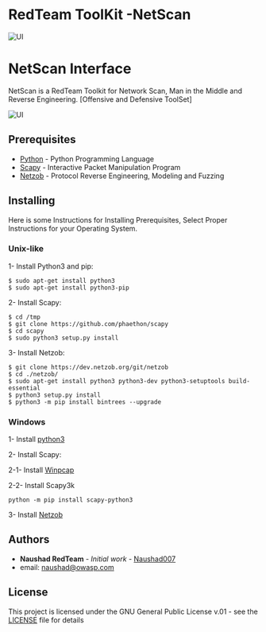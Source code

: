 # RedTeam ToolKit -NetScan

![UI](https://www.naushad.co.uk/wp-content/uploads/2017/07/CyberScreen-1.gif)

# NetScan Interface
NetScan is a RedTeam Toolkit for Network Scan, Man in the Middle and Reverse Engineering. [Offensive and Defensive ToolSet]

![UI](https://www.naushad.co.uk/img/public/github/RedTeamNetScan.jpg)


## Prerequisites

* [Python](https://www.python.org) - Python Programming Language
* [Scapy](http://www.secdev.org/projects/scapy) - Interactive Packet Manipulation Program
* [Netzob](https://github.com/netzob/netzob) - Protocol Reverse Engineering, Modeling and Fuzzing

## Installing

Here is some Instructions for Installing Prerequisites,
Select Proper Instructions for your Operating System.

### Unix-like

1- Install Python3 and pip:

```
$ sudo apt-get install python3
$ sudo apt-get install python3-pip
```

2- Install Scapy:
```
$ cd /tmp
$ git clone https://github.com/phaethon/scapy
$ cd scapy
$ sudo python3 setup.py install
```

3- Install Netzob:
```
$ git clone https://dev.netzob.org/git/netzob
$ cd ./netzob/
$ sudo apt-get install python3 python3-dev python3-setuptools build-essential
$ python3 setup.py install
$ python3 -m pip install bintrees --upgrade
```


### Windows

1- Install [python3](https://www.python.org)

2- Install Scapy:

2-1- Install [Winpcap](https://www.winpcap.org/install/bin/WinPcap_4_1_3.exe)

2-2- Install Scapy3k
```
python -m pip install scapy-python3
```

3- Install [Netzob](https://dev.netzob.org/projects/netzob/wiki/Installation_documentation_on_Windows)


## Authors

* **Naushad RedTeam** - *Initial work* - [Naushad007](https://github.com/Naushad007)
* email: naushad@owasp.com

## License

This project is licensed under the GNU General Public License v.01 - see the [LICENSE](LICENSE) file for details
